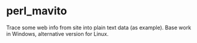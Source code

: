 # perl_mavito
Trace some web info from site into plain text data (as example).
Base work in Windows, alternative version for Linux.
